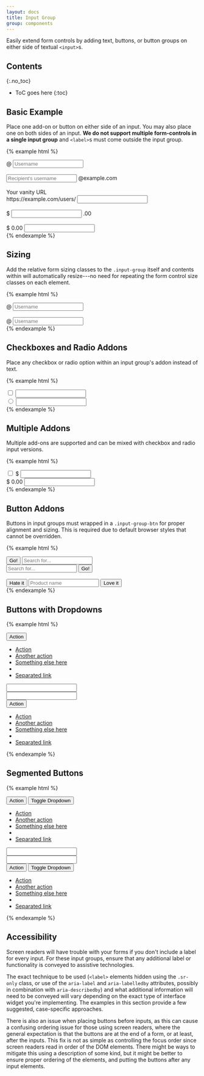 ```yaml
---
layout: docs
title: Input Group
group: components
---
```


Easily extend form controls by adding text, buttons, or button groups on either side of textual `<input>`s.

## Contents
{:.no_toc}

* ToC goes here
{:toc}

## Basic Example

Place one add-on or button on either side of an input. You may also place one on both sides of an input. **We do not support multiple form-controls in a single input group** and `<label>`s must come outside the input group.

{% example html %}
<div class="input-group">
  <span class="input-group-addon" id="basic-addon1">@</span>
  <input type="text" class="form-control" placeholder="Username" aria-label="Username" aria-describedby="basic-addon1">
</div>
<br>
<div class="input-group">
  <input type="text" class="form-control" placeholder="Recipient's username" aria-label="Recipient's username" aria-describedby="basic-addon2">
  <span class="input-group-addon" id="basic-addon2">@example.com</span>
</div>
<br>
<label for="basic-url">Your vanity URL</label>
<div class="input-group">
  <span class="input-group-addon" id="basic-addon3">https://example.com/users/</span>
  <input type="text" class="form-control" id="basic-url" aria-describedby="basic-addon3">
</div>
<br>
<div class="input-group">
  <span class="input-group-addon">$</span>
  <input type="text" class="form-control" aria-label="Amount (to the nearest dollar)">
  <span class="input-group-addon">.00</span>
</div>
<br>
<div class="input-group">
  <span class="input-group-addon">$</span>
  <span class="input-group-addon">0.00</span>
  <input type="text" class="form-control" aria-label="Amount (to the nearest dollar)">
</div>
{% endexample %}

## Sizing

Add the relative form sizing classes to the `.input-group` itself and contents within will automatically resize---no need for repeating the form control size classes on each element.

{% example html %}
<div class="input-group input-group-lg">
  <span class="input-group-addon" id="sizing-addon1">@</span>
  <input type="text" class="form-control" placeholder="Username" aria-label="Username" aria-describedby="sizing-addon1">
</div>
<br>
<div class="input-group input-group-sm">
  <span class="input-group-addon" id="sizing-addon2">@</span>
  <input type="text" class="form-control" placeholder="Username" aria-label="Username" aria-describedby="sizing-addon2">
</div>
{% endexample %}

## Checkboxes and Radio Addons

Place any checkbox or radio option within an input group's addon instead of text.

{% example html %}
<div class="row">
  <div class="col-lg-6">
    <div class="input-group">
      <span class="input-group-addon">
        <input type="checkbox" aria-label="Checkbox for following text input">
      </span>
      <input type="text" class="form-control" aria-label="Text input with checkbox">
    </div>
  </div>
  <div class="col-lg-6">
    <div class="input-group">
      <span class="input-group-addon">
        <input type="radio" aria-label="Radio button for following text input">
      </span>
      <input type="text" class="form-control" aria-label="Text input with radio button">
    </div>
  </div>
</div>
{% endexample %}

## Multiple Addons

Multiple add-ons are supported and can be mixed with checkbox and radio input versions.

{% example html %}
<div class="row">
  <div class="col-lg-6">
    <div class="input-group">
      <span class="input-group-addon">
        <input type="checkbox" aria-label="Checkbox for following text input">
      </span>
      <span class="input-group-addon">$</span>
      <input type="text" class="form-control" aria-label="Text input with checkbox">
    </div>
  </div>
  <div class="col-lg-6">
    <div class="input-group">
      <span class="input-group-addon">$</span>
      <span class="input-group-addon">0.00</span>
      <input type="text" class="form-control" aria-label="Text input with radio button">
    </div>
  </div>
</div>
{% endexample %}


## Button Addons

Buttons in input groups must wrapped in a `.input-group-btn` for proper alignment and sizing.  This is required due to default browser styles that cannot be overridden.

{% example html %}
<div class="row">
  <div class="col-lg-6">
    <div class="input-group">
      <span class="input-group-btn">
        <button class="btn" type="button">Go!</button>
      </span>
      <input type="text" class="form-control" placeholder="Search for...">
    </div>
  </div>
  <div class="col-lg-6">
    <div class="input-group">
      <input type="text" class="form-control" placeholder="Search for...">
      <span class="input-group-btn">
        <button class="btn" type="button">Go!</button>
      </span>
    </div>
  </div>
</div>
<br>
<div class="row">
  <div class="col-lg-offset-3 col-lg-6">
    <div class="input-group">
      <span class="input-group-btn">
        <button class="btn" type="button">Hate it</button>
      </span>
      <input type="text" class="form-control" placeholder="Product name">
      <span class="input-group-btn">
        <button class="btn" type="button">Love it</button>
      </span>
    </div>
  </div>
</div>
{% endexample %}

## Buttons with Dropdowns

{% example html %}
<div class="row">
  <div class="col-lg-6">
    <div class="input-group">
      <div class="input-group-btn">
        <button type="button" class="btn dropdown-toggle" data-cfw="dropdown">
          Action
        </button>
        <ul class="dropdown-menu">
          <li><a class="dropdown-item" href="#">Action</a></li>
          <li><a class="dropdown-item" href="#">Another action</a></li>
          <li><a class="dropdown-item" href="#">Something else here</a></li>
          <li role="separator" class="dropdown-divider"></li>
          <li><a class="dropdown-item" href="#">Separated link</a></li>
        </ul>
      </div>
      <input type="text" class="form-control" aria-label="Text input with dropdown button">
    </div>
  </div>
  <div class="col-lg-6">
    <div class="input-group">
      <input type="text" class="form-control" aria-label="Text input with dropdown button">
      <div class="input-group-btn dropdown-menu-reverse">
        <button type="button" class="btn dropdown-toggle" data-cfw="dropdown">
          Action
        </button>
        <ul class="dropdown-menu">
          <li><a class="dropdown-item" href="#">Action</a></li>
          <li><a class="dropdown-item" href="#">Another action</a></li>
          <li><a class="dropdown-item" href="#">Something else here</a></li>
          <li role="separator" class="dropdown-divider"></li>
          <li><a class="dropdown-item" href="#">Separated link</a></li>
        </ul>
      </div>
    </div>
  </div>
</div>
{% endexample %}

## Segmented Buttons

{% example html %}
<div class="row">
  <div class="col-lg-6">
    <div class="input-group">
      <div class="input-group-btn">
        <button type="button" class="btn">Action</button>
        <button type="button" class="btn dropdown-toggle dropdown-toggle-split" data-cfw="dropdown">
          <span class="sr-only">Toggle Dropdown</span>
        </button>
        <ul class="dropdown-menu">
          <li><a class="dropdown-item" href="#">Action</a></li>
          <li><a class="dropdown-item" href="#">Another action</a></li>
          <li><a class="dropdown-item" href="#">Something else here</a></li>
          <li role="separator" class="dropdown-divider"></li>
          <li><a class="dropdown-item" href="#">Separated link</a></li>
        </ul>
      </div>
      <input type="text" class="form-control" aria-label="Text input with segmented button dropdown">
    </div>
  </div>
  <div class="col-lg-6">
    <div class="input-group">
      <input type="text" class="form-control" aria-label="Text input with segmented button dropdown">
      <div class="input-group-btn dropdown-menu-reverse">
        <button type="button" class="btn">Action</button>
        <button type="button" class="btn dropdown-toggle dropdown-toggle-split" data-cfw="dropdown">
          <span class="sr-only">Toggle Dropdown</span>
        </button>
        <ul class="dropdown-menu">
          <li><a class="dropdown-item" href="#">Action</a></li>
          <li><a class="dropdown-item" href="#">Another action</a></li>
          <li><a class="dropdown-item" href="#">Something else here</a></li>
          <li role="separator" class="dropdown-divider"></li>
          <li><a class="dropdown-item" href="#">Separated link</a></li>
        </ul>
      </div>
    </div>
  </div>
</div>
{% endexample %}

## Accessibility

Screen readers will have trouble with your forms if you don't include a label for every input. For these input groups, ensure that any additional label or functionality is conveyed to assistive technologies.

The exact technique to be used (`<label>` elements hidden using the `.sr-only` class, or use of the `aria-label` and `aria-labelledby` attributes, possibly in combination with `aria-describedby`) and what additional information will need to be conveyed will vary depending on the exact type of interface widget you're implementing. The examples in this section provide a few suggested, case-specific approaches.

There is also an issue when placing buttons before inputs, as this can cause a confusing ordering issue for those using screen readers, where the general expectation is that the buttons are at the end of a form, or at least, after the inputs.  This fix is not as simple as controlling the focus order since screen readers read in order of the DOM elements.  There might be ways to mitigate this using a description of some kind, but it might be better to ensure proper ordering of the elements, and putting the buttons after any input elements.